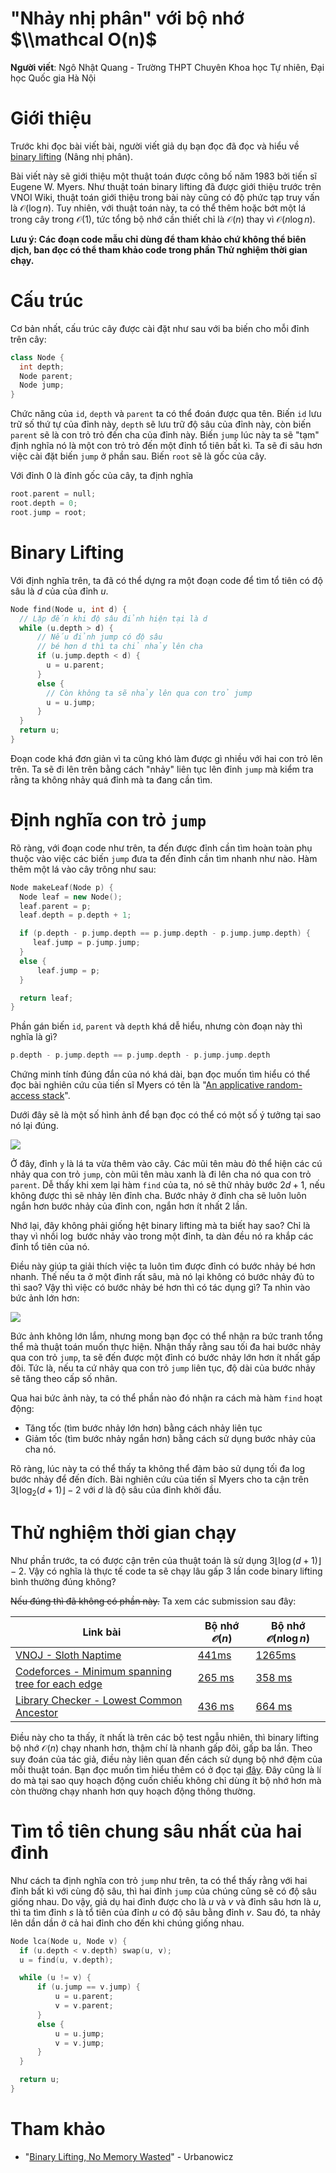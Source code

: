 # "Nhảy nhị phân" với bộ nhớ $\\mathcal O(n)$
**Người viết**: Ngô Nhật Quang - Trường THPT Chuyên Khoa học Tự nhiên, Đại học Quốc gia Hà Nội

# Giới thiệu

Trước khi đọc bài viết bài, người viết giả dụ bạn đọc đã đọc và hiểu về [binary lifting](https://vnoi.info/wiki/algo/data-structures/lca-binlift.md) (Nâng nhị phân).

Bài viết này sẽ giới thiệu một thuật toán được công bố năm 1983 bởi tiến sĩ Eugene W. Myers. Như thuật toán binary lifting đã được giới thiệu trước trên VNOI Wiki, thuật toán giới thiệu trong bài này cũng có độ phức tạp truy vấn là $\mathcal{O}(\log{n})$. Tuy nhiên, với thuật toán này, ta có thể thêm hoặc bớt một lá trong cây trong $\mathcal{O}(1)$, tức tổng bộ nhớ cần thiết chỉ là $\mathcal{O}(n)$ thay vì $\mathcal{O}(n \log{n})$.

**Lưu ý: Các đoạn code mẫu chỉ dùng để tham khảo chứ không thể biên dịch, ban đọc có thể tham khảo code trong phần Thử nghiệm thời gian chạy.**

# Cấu trúc

Cơ bản nhất, cấu trúc cây được cài đặt như sau với ba biến cho mỗi đỉnh trên cây:
```cpp
class Node {
  int depth;
  Node parent;
  Node jump;
}
```

Chức năng của `id`, `depth` và `parent` ta có thể đoán được qua tên. Biến `id` lưu trữ số thứ tự của đỉnh này, `depth` sẽ lưu trữ độ sâu của đỉnh này, còn biến `parent` sẽ là con trỏ trỏ đến cha của đỉnh này. Biến `jump` lúc này ta sẽ "tạm" định nghĩa nó là một con trỏ trỏ đến một đỉnh tổ tiên bất kì. Ta sẽ đi sâu hơn việc cài đặt biến `jump` ở phần sau. Biến `root` sẽ là gốc của cây.

Với đỉnh $0$ là đỉnh gốc của cây, ta định nghĩa
```cpp
root.parent = null;
root.depth = 0;
root.jump = root;
```

# Binary Lifting

Với định nghĩa trên, ta đã có thể dựng ra một đoạn code để tìm tổ tiên có độ sâu là $d$ của của đỉnh $u$.

```cpp
Node find(Node u, int d) {
  // Lặp đến khi độ sâu đỉnh hiện tại là d
  while (u.depth > d) {
      // Nếu đỉnh jump có độ sâu
      // bé hơn d thì ta chỉ nhảy lên cha
      if (u.jump.depth < d) {
        u = u.parent;
      }
      else {
        // Còn không ta sẽ nhảy lên qua con trỏ jump
        u = u.jump;
      }
  }
  return u;
}
```

Đoạn code khá đơn giản vì ta cũng khó làm được gì nhiều với hai con trỏ lên trên. Ta sẽ đi lên trên bằng cách "nhảy" liên tục lên đỉnh `jump` mà kiểm tra rằng ta không nhảy quá đỉnh mà ta đang cần tìm.

# Định nghĩa con trỏ `jump`

Rõ ràng, với đoạn code như trên, ta đến được đỉnh cần tìm hoàn toàn phụ thuộc vào việc các biến `jump` đưa ta đến đỉnh cần tìm nhanh như nào. Hàm thêm một lá vào cây trông như sau:

```cpp
Node makeLeaf(Node p) {
  Node leaf = new Node();
  leaf.parent = p;
  leaf.depth = p.depth + 1;

  if (p.depth - p.jump.depth == p.jump.depth - p.jump.jump.depth) {
     leaf.jump = p.jump.jump;
  }
  else {
      leaf.jump = p;
  }

  return leaf;
}
```

Phần gán biến `id`, `parent` và `depth` khá dễ hiểu, nhưng còn đoạn này thì nghĩa là gì?
```cpp
p.depth - p.jump.depth == p.jump.depth - p.jump.jump.depth
```

Chứng minh tính đúng đắn của nó khá dài, bạn đọc muốn tìm hiểu có thể đọc bài nghiên cứu của tiến sĩ Myers có tên là "[An applicative random-access stack](http://myerslab.mpi-cbg.de/wp-content/uploads/2014/06/applicative.stack_.pdf)".

Dưới đây sẽ là một số hình ảnh để bạn đọc có thể có một số ý tưởng tại sao nó lại đúng.

![](/uploads/binary-lifting_img1.png)

Ở đây, đỉnh `y` là lá ta vừa thêm vào cây. Các mũi tên màu đỏ thể hiện các cú nhảy qua con trỏ `jump`, còn mũi tên màu xanh là đi lên cha nó qua con trỏ `parent`. Dễ thấy khi xem lại hàm `find` của ta, nó sẽ thử nhảy bước $2d + 1$, nếu không được thì sẽ nhảy lên đỉnh cha. Bước nhảy ở đỉnh cha sẽ luôn luôn ngắn hơn bước nhảy của đỉnh con, ngắn hơn ít nhất $2$ lần.

Nhớ lại, đây không phải giống hệt binary lifting mà ta biết hay sao? Chỉ là thay vì nhồi $\log$ bước nhảy vào trong một đỉnh, ta dàn đều nó ra khắp các đỉnh tổ tiên của nó.

Điều này giúp ta giải thích việc ta luôn tìm được đỉnh có bước nhảy bé hơn nhanh. Thế nếu ta ở một đỉnh rất sâu, mà nó lại không có bước nhảy đủ to thì sao? Vậy thì việc có bước nhảy bé hơn thì có tác dụng gì? Ta nhìn vào bức ảnh lớn hơn:

![](/uploads/binary-lifting_img2.png)

Bức ảnh không lớn lắm, nhưng mong bạn đọc có thể nhận ra bức tranh tổng thể mà thuật toán muốn thực hiện. Nhận thấy rằng sau tối đa hai bước nhảy qua con trỏ `jump`, ta sẽ đến được một đỉnh có bước nhảy lớn hơn ít nhất gấp đôi. Tức là, nếu ta cứ nhảy qua con trỏ `jump` liên tục, độ dài của bước nhảy sẽ tăng theo cấp số nhân.

Qua hai bức ảnh này, ta có thể phần nào đó nhận ra cách mà hàm `find` hoạt động:
- Tăng tốc (tìm bước nhảy lớn hơn) bằng cách nhảy liên tục
- Giảm tốc (tìm bước nhảy ngắn hơn) bằng cách sử dụng bước nhảy của cha nó.

Rõ ràng, lúc này ta có thể thấy ta không thể đảm bảo sử dụng tối đa $\log$ bước nhảy để đến đích. Bài nghiên cứu của tiến sĩ Myers cho ta cận trên $3 \lfloor \log_2{(d + 1)} \rfloor - 2$ với $d$ là độ sâu của đỉnh khởi đầu.

# Thử nghiệm thời gian chạy

Như phần trước, ta có được cận trên của thuật toán là sử dụng $3 \lfloor \log{(d + 1)} \rfloor - 2$. Vậy có nghĩa là thực tế code ta sẽ chạy lâu gấp $3$ lần code binary lifting bình thường đúng không?

~~Nếu đúng thì đã không có phần này.~~ Ta xem các submission sau đây:

| Link bài | Bộ nhớ $\mathcal{O}(n)$ | Bộ nhớ $\mathcal{O}(n \log{n})$ |
| - | - | - |
| [VNOJ - Sloth Naptime](https://oj.vnoi.info/problem/secondthread_tree_sloth) | [441ms](https://oj.vnoi.info/submission/2147925) | [1265ms](https://oj.vnoi.info/submission/336556) |
| [Codeforces - Minimum spanning tree for each edge](https://codeforces.com/contest/609/problem/E) | [265 ms](https://codeforces.com/contest/609/submission/189027148) | [358 ms](https://codeforces.com/contest/609/submission/136238260) |
| [Library Checker - Lowest Common Ancestor](https://judge.yosupo.jp/problem/lca) | [436 ms](https://judge.yosupo.jp/submission/120907) | [664 ms](https://judge.yosupo.jp/submission/120909) |

Điều này cho ta thấy, ít nhất là trên các bộ test ngẫu nhiên, thì binary lifting bộ nhớ $\mathcal{O}(n)$ chạy nhanh hơn, thậm chí là nhanh gấp đôi, gấp ba lần. Theo suy đoán của tác giả, điều này liên quan đến cách sử dụng bộ nhớ đệm của mỗi thuật toán. Bạn đọc muốn tìm hiểu thêm có ở đọc tại [đây](https://stackoverflow.com/questions/16699247/what-is-a-cache-friendly-code). Đây cũng là lí do mà tại sao quy hoạch động cuốn chiếu không chỉ dùng ít bộ nhớ hơn mà còn thường chạy nhanh hơn quy hoạch động thông thường.

# Tìm tổ tiên chung sâu nhất của hai đỉnh

Như cách ta định nghĩa con trỏ `jump` như trên, ta có thể thấy rằng với hai đỉnh bất kì với cùng độ sâu, thì hai đỉnh `jump` của chúng cũng sẽ có độ sâu giống nhau. Do vậy, giả dụ hai đỉnh được cho là $u$ và $v$ và đỉnh sâu hơn là $u$, thì ta tìm đỉnh $s$ là tổ tiên của đỉnh $u$ có độ sâu bằng đỉnh $v$. Sau đó, ta nhảy lên dần dần ở cả hai đỉnh cho đến khi chúng giống nhau.

```cpp
Node lca(Node u, Node v) {
  if (u.depth < v.depth) swap(u, v);
  u = find(u, v.depth);

  while (u != v) {
      if (u.jump == v.jump) {
          u = u.parent;
          v = v.parent;
      }
      else {
          u = u.jump;
          v = v.jump;
      }
  }

  return u;
}
```

# Tham khảo

- "[Binary Lifting, No Memory Wasted](https://codeforces.com/blog/entry/74847)" - Urbanowicz
